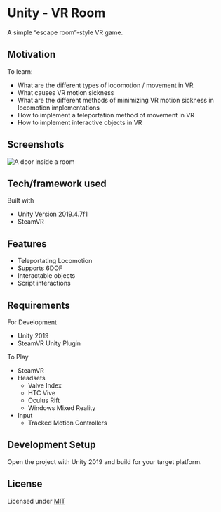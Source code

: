 # Unity - VR Room

A simple “escape room”-style VR game.

## Motivation

To learn:
* What are the different types of locomotion / movement in VR
* What causes VR motion sickness
* What are the different methods of minimizing VR motion sickness in locomotion implementations
* How to implement a teleportation method of movement in VR
* How to implement interactive objects in VR

## Screenshots
![A door inside a room](https://i.imgur.com/7vXhcdA.jpg)

## Tech/framework used

Built with

* Unity Version 2019.4.7f1
* SteamVR

## Features

* Teleportating Locomotion
* Supports 6DOF
* Interactable objects
* Script interactions

## Requirements

For Development

* Unity 2019
* SteamVR Unity Plugin

To Play

* SteamVR
* Headsets
  * Valve Index
  * HTC Vive
  * Oculus Rift
  * Windows Mixed Reality
* Input
  * Tracked Motion Controllers


## Development Setup
Open the project with Unity 2019 and build for your target platform.


## License

Licensed under [MIT](LICENSE)
